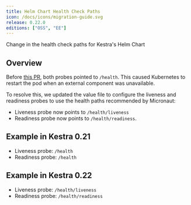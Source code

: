 ```yaml
---
title: Helm Chart Health Check Paths
icon: /docs/icons/migration-guide.svg
release: 0.22.0
editions: ["OSS", "EE"]
---
```


Change in the health check paths for Kestra's Helm Chart

## Overview

Before [this PR](https://github.com/kestra-io/helm-charts/pull/62/files), both probes pointed to `/health`. This caused Kubernetes to restart the pod when an external component was unavailable.

To resolve this, we updated the value file to configure the liveness and readiness probes to use the health paths recommended by Micronaut:

- Liveness probe now points to `/health/liveness`
- Readiness probe now points to `/health/readiness`.

## Example in Kestra 0.21

- Liveness probe: `/health`
- Readiness probe: `/health`

## Example in Kestra 0.22

- Liveness probe: `/health/liveness`
- Readiness probe: `/health/readiness`